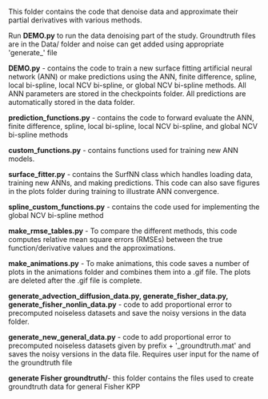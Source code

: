 This folder contains the code that denoise data and approximate their partial derivatives with various methods.

Run **DEMO.py** to run the data denoising part of the study. Groundtruth files are in the Data/ folder and noise can get added using appropriate 'generate_' file

**DEMO.py** - contains the code to train a new surface fitting artificial neural network (ANN) or make predictions using the ANN, finite difference, spline, local bi-spline, local NCV bi-spline, or global NCV bi-spline methods. All ANN parameters are stored in the checkpoints folder. All predictions are automatically stored in the data folder. 

**prediction_functions.py** - contains the code to forward evaluate the ANN, finite difference, spline, local bi-spline, local NCV bi-spline, and global NCV bi-spline methods

**custom_functions.py** - contains functions used for training new ANN models. 

**surface_fitter.py** - contains the SurfNN class which handles loading data, training new ANNs, and making predictions. This code can also save figures in the plots folder during training to illustrate ANN convergence.

**spline_custom_functions.py** - contains the code used for implementing the global NCV bi-spline method

**make_rmse_tables.py** - To compare the different methods, this code computes relative mean square errors (RMSEs) between the true function/derivative values and the approximations. 

**make_animations.py** - To make animations, this code saves a number of plots in the animations folder and combines them into a .gif file. The plots are deleted after the .gif file is complete.

**generate_advection_diffusion_data.py, generate_fisher_data.py, generate_fisher_nonlin_data.py**  - code to add proportional error to precomputed noiseless datasets and save the noisy versions in the data folder.

**generate_new_general_data.py** - code to add proportional error to precomputed noiseless datasets given by prefix + '\_groundtruth.mat' and saves the noisy versions in the data file. Requires user input for the name of the groundtruth file

**generate Fisher groundtruth/**- this folder contains the files used to create groundtruth data for general Fisher KPP
